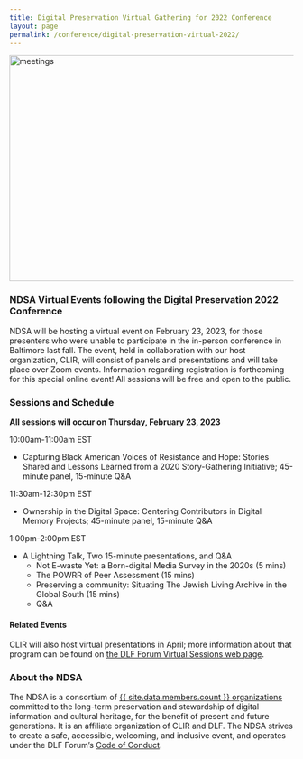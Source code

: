 ```yaml
---
title: Digital Preservation Virtual Gathering for 2022 Conference
layout: page
permalink: /conference/digital-preservation-virtual-2022/
---
```

<img alt="meetings" width="820" height="400" class="center" src='{{ "/images/conferences/DigiPres-2022-820x400-virtual.jpg"  | prepend: site.baseurl }}'>
<!--<img alt="meetings" width="820" height="400" class="center" src='{{ "/images/conferences/DigiPres-2022-820x400.jpg"  | prepend: site.baseurl }}'>-->


### NDSA Virtual Events following the Digital Preservation 2022 Conference
NDSA will be hosting a virtual event on February 23, 2023, for those presenters who were unable to participate in the in-person conference in Baltimore last fall. The event, held in collaboration with our host organization, CLIR, will consist of panels and presentations and will take place over Zoom events. Information regarding registration is forthcoming for this special online event! All sessions will be free and open to the public. 

### Sessions and Schedule 
**All sessions will occur on Thursday, February 23, 2023**

10:00am-11:00am EST 
- Capturing Black American Voices of Resistance and Hope: Stories Shared and Lessons Learned from a 2020 Story-Gathering Initiative; 45-minute panel, 15-minute Q&A

 
11:30am-12:30pm EST
- Ownership in the Digital Space: Centering Contributors in Digital Memory Projects; 45-minute panel, 15-minute Q&A 


1:00pm-2:00pm EST
- A Lightning Talk, Two 15-minute presentations, and Q&A
    - Not E-waste Yet: a Born-digital Media Survey in the 2020s (5 mins)
    - The POWRR of Peer Assessment (15 mins) 
    - Preserving a community: Situating The Jewish Living Archive in the Global South (15 mins)
    - Q&A


#### Related Events
CLIR will also host virtual presentations in April; more information about that program can be found on [the DLF Forum Virtual Sessions web page](https://www.diglib.org/dlf-events/dlf-forum-virtual-event-sessions/).


### About the NDSA
The NDSA is a consortium of [{{ site.data.members.count }} organizations](/membership/members/) committed to the long-term preservation and stewardship of digital information and cultural heritage, for the benefit of present and future generations. It is an affiliate organization of CLIR and DLF. The NDSA strives to create a safe, accessible, welcoming, and inclusive event, and operates under the DLF Forum’s [Code of Conduct](https://www.diglib.org/code).




<!--## Questions?
Feel free to reach out to ndsa-digipres@lists.clir.org and someone will get back to you as soon as possible.-->

<!--### Thank you for attending Digital Preservation 2021: Embracing Digitality!
The NDSA Digital Preservation conference is the annual meeting of the NDSA and helps chart future directions for both the NDSA and the greater digital stewardship field. It is a crucial venue for intellectual exchange, community building, development of good practices, and agenda-setting in the digital stewardship field. **Digital Preservation 2021: Embracing Digitality (#DigiPres21) was held online on Thursday, November 4 2021** on World Digital Preservation Day and in concert with the [Council on Library and Information Resources (CLIR)](https://www.clir.org/) events [DLF Forum](https://forum2021.diglib.org/) (November 1-3) and [Learn@DLF](https://forum2021.diglib.org/learndlf/) (November 8-10)

## Conference Program and Proceedings
Held online November 4, 2021, the slide decks of the presentations for Digital Preservation 2021: Embracing Digitality are available, and recordings will be forthcoming.
- Slide decks are available on the [Open Science Framework (OSF)](https://osf.io/meetings/ndsa2021)
- Recordings will be posted on the [NDSA YouTube Channel](https://www.youtube.com/channel/UC3WdMHeOtusuNiYrOrM5USA/videos) by early 2022
- We are so grateful to our [2021 CLIR events sponsors](https://forum2021.diglib.org/sponsorship-opportunities/sponsors/)!-->

